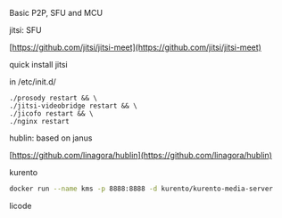 Basic P2P, SFU and MCU

jitsi: SFU

[https://github.com/jitsi/jitsi-meet](https://github.com/jitsi/jitsi-meet)

quick install jitsi

in /etc/init.d/

```
./prosody restart && \
./jitsi-videobridge restart && \
./jicofo restart && \
./nginx restart
```

hublin: based on janus

[https://github.com/linagora/hublin](https://github.com/linagora/hublin)

kurento

```bash
docker run --name kms -p 8888:8888 -d kurento/kurento-media-server
```

licode

